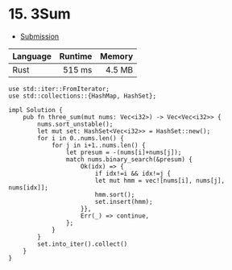 # 15. 3Sum
- [Submission](https://leetcode.com/submissions/detail/1019075679/)

| Language | Runtime | Memory |
| :-       |       -:|      -:|
| Rust | 515 ms | 4.5 MB |
```
use std::iter::FromIterator;
use std::collections::{HashMap, HashSet};

impl Solution {
    pub fn three_sum(mut nums: Vec<i32>) -> Vec<Vec<i32>> {
        nums.sort_unstable();
        let mut set: HashSet<Vec<i32>> = HashSet::new();
        for i in 0..nums.len() {
            for j in i+1..nums.len() {
                let presum = -(nums[i]+nums[j]);
                match nums.binary_search(&presum) {
                    Ok(idx) => {
                        if idx!=i && idx!=j {
                        let mut hmm = vec![nums[i], nums[j], nums[idx]];
                        hmm.sort();
                        set.insert(hmm);
                    }},
                    Err(_) => continue,
                };
            }
        }
        set.into_iter().collect()
    }
}
```
